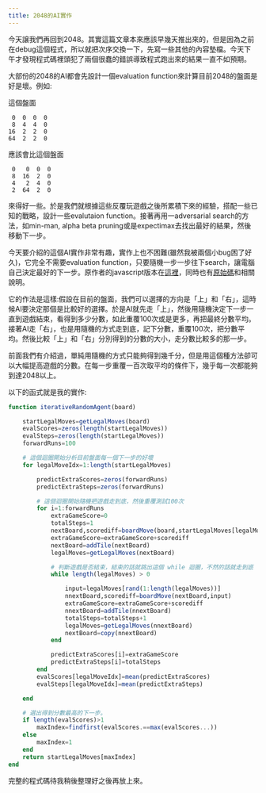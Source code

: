 ```yaml
---
title: 2048的AI實作
---
```


今天譲我們再回到2048。其實這篇文章本來應該早幾天推出來的，但是因為之前在debug這個程式，所以就把次序交換一下，先寫一些其他的內容墊檔。今天下午才發現程式碼裡頭犯了兩個很蠢的錯誤導致程式跑出來的結果一直不如預期。

大部份的2048的AI都會先設計一個evaluation function來計算目前2048的盤面是好是壞。例如:

這個盤面
```
 0  0  0  0
 8  4  4  0
16  2  2  0
64  2  2  0

```

應該會比這個盤面

```
 0   0  0  0
 8  16  2  0
 4   2  4  0
 2  64  2  0
```

來得好一些。於是我們就根據這些反覆玩遊戲之後所累積下來的經驗，搭配一些已知的戰略，設計一些evalutaion function。接著再用一adversarial search的方法，如min-man, alpha beta pruning或是expectimax去找出最好的結果，然後移動下一步。

今天要介紹的這個AI實作非常有趣，實作上也不困難(雖然我被兩個小bug困了好久)，它完全不需要evaluation function，只要隨機一步一步往下search，讓電腦自己決定最好的下一步。原作者的javascript版本在[這裡](http://ronzil.github.io/2048-AI/)，同時也有[原始碼](https://github.com/ronzil/2048-AI)和相關說明。

它的作法是這樣:假設在目前的盤面，我們可以選擇的方向是「上」和「右」，這時候AI要決定那個是比較好的選擇。於是AI就先走「上」，然後用隨機決定下一步一直到遊戲結束，看得到多少分數，如此重覆100次或是更多，再把最終分數平均。接著AI走「右」，也是用隨機的方式走到底，記下分數，重覆100次，把分數平均。然後比較「上」和「右」分別得到的分數的大小，走分數比較多的那一步。

前面我們有介紹過，單純用隨機的方式只能夠得到幾千分，但是用這個種方法卻可以大幅提高遊戲的分數。在每一步重覆一百次取平均的條件下，幾乎每一次都能夠到達2048以上。

以下的函式就是我的實作:

```julia
function iterativeRandomAgent(board)

	startLegalMoves=getLegalMoves(board)
	evalScores=zeros(length(startLegalMoves))
	evalSteps=zeros(length(startLegalMoves))
	forwardRuns=100

	# 這個迴圈開始分析目前盤面每一個下一步的好壞
	for legalMoveIdx=1:length(startLegalMoves)

		predictExtraScores=zeros(forwardRuns)
		predictExtraSteps=zeros(forwardRuns)

		# 這個迴圈開始隨機把遊戲走到底，然後重覆測試100次
		for i=1:forwardRuns
			extraGameScore=0
			totalSteps=1
			nextBoard,scorediff=boardMove(board,startLegalMoves[legalMoveIdx])
			extraGameScore=extraGameScore+scorediff
			nextBoard=addTile(nextBoard)
			legalMoves=getLegalMoves(nextBoard)

			# 判斷遊戲是否結束，結束的話就跳出這個 while 迴圈，不然的話就走到底
			while length(legalMoves) > 0

				input=legalMoves[rand(1:length(legalMoves))]
				nnextBoard,scorediff=boardMove(nextBoard,input)	
				extraGameScore=extraGameScore+scorediff
				nnextBoard=addTile(nnextBoard)
				totalSteps=totalSteps+1
				legalMoves=getLegalMoves(nnextBoard)
				nextBoard=copy(nnextBoard)
			end

			predictExtraScores[i]=extraGameScore
			predictExtraSteps[i]=totalSteps
		end		
		evalScores[legalMoveIdx]=mean(predictExtraScores)
		evalSteps[legalMoveIdx]=mean(predictExtraSteps)

	end

	# 選出得到分數最高的下一步。
	if length(evalScores)>1
		maxIndex=findfirst(evalScores.==max(evalScores...))
	else
		maxIndex=1
	end
	return startLegalMoves[maxIndex]
end
```

完整的程式碼待我稍後整理好之後再放上來。
